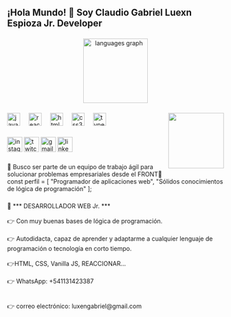
<!--
**Claudioluxt/Claudioluxt** is a ✨ _special_ ✨ repository because its `README.md` (this file) appears on your GitHub profile.

Here are some ideas to get you started:

- 🔭 I’m currently working on ...
- 🌱 I’m currently learning ...
- 👯 I’m looking to collaborate on ...
- 🤔 I’m looking for help with ...
- 💬 Ask me about ...
- 📫 How to reach me: ...
- 😄 Pronouns: ...
- ⚡ Fun fact: ...
-->
<h2 align="left">¡Hola Mundo! 👋 Soy Claudio Gabriel Luexn Espioza Jr. Developer</h2>

###

<div align="center">
  
  <img src="https://github-readme-stats.vercel.app/api/top-langs?username=claudioluxt&locale=en&hide_title=false&layout=compact&card_width=320&langs_count=5&theme=dracula&hide_border=false" height="150" alt="languages graph"  />
</div>

###

<img align="right" height="129" src="https://slaypress.files.wordpress.com/2016/07/cutessie-deadpool.gif"  />

###

<div align="left">
  <img src="https://cdn.jsdelivr.net/gh/devicons/devicon/icons/javascript/javascript-original.svg" height="30" alt="javascript logo"  />
  <img width="12" />
  <img src="https://cdn.jsdelivr.net/gh/devicons/devicon/icons/react/react-original.svg" height="30" alt="react logo"  />
  <img width="12" />
  <img src="https://cdn.jsdelivr.net/gh/devicons/devicon/icons/html5/html5-original.svg" height="30" alt="html5 logo"  />
  <img width="12" />
  <img src="https://cdn.jsdelivr.net/gh/devicons/devicon/icons/css3/css3-original.svg" height="30" alt="css3 logo"  />
  <img width="12" />
  <img src="https://cdn.jsdelivr.net/gh/devicons/devicon/icons/typescript/typescript-original.svg" height="30" alt="typescript logo"  />
</div>

###

<div align="left">
  <img src="https://img.shields.io/static/v1?message=Instagram&logo=instagram&label=&color=E4405F&logoColor=white&labelColor=&style=for-the-badge" height="35" alt="instagram logo"  />
  <img src="https://img.shields.io/static/v1?message=Twitch&logo=twitch&label=&color=9146FF&logoColor=white&labelColor=&style=for-the-badge" height="35" alt="twitch logo"  />
  <img src="https://img.shields.io/static/v1?message=Gmail&logo=gmail&label=&color=D14836&logoColor=white&labelColor=&style=for-the-badge" height="35" alt="gmail logo"  />
  <img src="https://img.shields.io/static/v1?message=LinkedIn&logo=linkedin&label=&color=0077B5&logoColor=white&labelColor=&style=for-the-badge" height="35" alt="linkedin logo"  />
</div>

###



###

<p align="left">🎯 Busco ser parte de un equipo de trabajo ágil para solucionar problemas empresariales desde el FRONT🚀<br>const perfil = [ "Programador de aplicaciones web", "Sólidos conocimientos de lógica de programación" ];</p>

###

<p align="left">📄 *** DESARROLLADOR WEB Jr. ***<br><br>👉 Con muy buenas bases de lógica de programación.<br><br>👉 Autodidacta, capaz de aprender y adaptarme a cualquier lenguaje de programación o tecnología en corto tiempo.<br><br>👉HTML, CSS, Vanilla JS, REACCIONAR...<br><br>👉 WhatsApp: +541131423387<br><br><br>👉 correo electrónico: luxengabriel@gmail.com</p>

###

